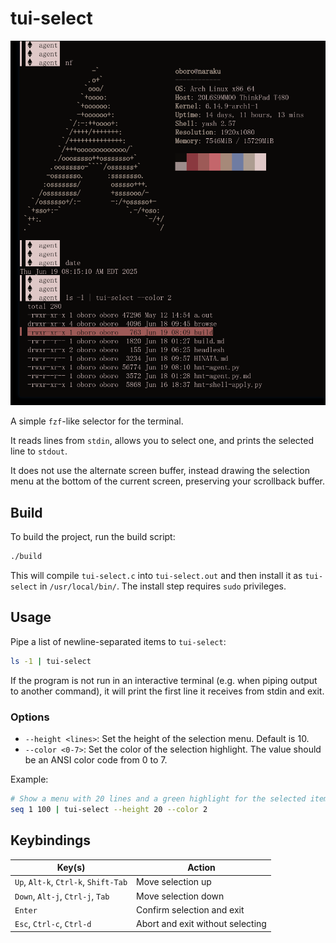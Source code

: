 # tui-select

![tui-select screenshot](https://raw.githubusercontent.com/veilm/veilm.github.io/refs/heads/master/static/1750335491-tui-select.png)

A simple `fzf`-like selector for the terminal.

It reads lines from `stdin`, allows you to select one, and prints the selected line to `stdout`.

It does not use the alternate screen buffer, instead drawing the selection menu at the bottom of the current screen, preserving your scrollback buffer.

## Build

To build the project, run the build script:

```sh
./build
```

This will compile `tui-select.c` into `tui-select.out` and then install it as `tui-select` in `/usr/local/bin/`. The install step requires `sudo` privileges.

## Usage

Pipe a list of newline-separated items to `tui-select`:

```sh
ls -1 | tui-select
```

If the program is not run in an interactive terminal (e.g. when piping output to another command), it will print the first line it receives from stdin and exit.

### Options

- `--height <lines>`: Set the height of the selection menu. Default is 10.
- `--color <0-7>`: Set the color of the selection highlight. The value should be an ANSI color code from 0 to 7.

Example:

```sh
# Show a menu with 20 lines and a green highlight for the selected item.
seq 1 100 | tui-select --height 20 --color 2
```

## Keybindings

| Key(s)                                | Action                       |
| ------------------------------------- | ---------------------------- |
| `Up`, `Alt-k`, `Ctrl-k`, `Shift-Tab`  | Move selection up            |
| `Down`, `Alt-j`, `Ctrl-j`, `Tab`      | Move selection down          |
| `Enter`                               | Confirm selection and exit   |
| `Esc`, `Ctrl-c`, `Ctrl-d`             | Abort and exit without selecting |
